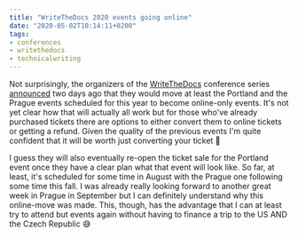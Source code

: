 ```yaml
---
title: "WriteTheDocs 2020 events going online"
date: "2020-05-02T10:14:11+0200"
tags:
- conferences
- writethedocs
- technicalwriting
---
```


Not surprisingly, the organizers of the [WriteTheDocs][wtd] conference series [announced][a] two days ago that they would move at least the Portland and the Prague events scheduled for this year to become online-only events. It's not yet clear how that will actually all work but for those who've already purchased tickets there are options to either convert them to online tickets or getting a refund. Given the quality of the previous events I'm quite confident that it will be worth just converting your ticket 🙂

I guess they will also eventually re-open the ticket sale for the Portland event once they have a clear plan what that event will look like. So far, at least, it's scheduled for some time in August with the Prague one following some time this fall. I was already really looking forward to another great week in Prague in September but I can definitely understand why this online-move was made. This, though, has the advantage that I can at least try to attend but events again without having to finance a trip to the US AND the Czech Republic 😅

[a]: https://www.writethedocs.org/blog/moving-portland-prague-2020-online/
[wtd]: https://www.writethedocs.org

